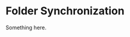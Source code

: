 [title]: # (Folder Synchronization)
[tags]: # (XXX)
[priority]: # (4182)
# Folder Synchronization
Something here.
